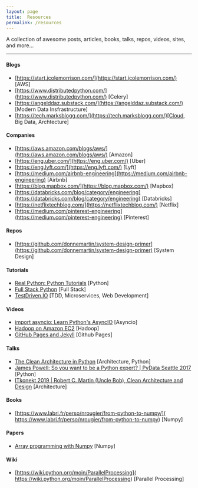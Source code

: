 ```yaml
---
layout: page
title:  Resources
permalink: /resources
---
```


A collection of awesome posts, articles, books, talks, repos, videos, sites, and more...

---

#### Blogs
- [https://start.jcolemorrison.com/](https://start.jcolemorrison.com/) [AWS]
- [https://www.distributedpython.com/](https://www.distributedpython.com/) [Celery]
- [https://angelddaz.substack.com/](https://angelddaz.substack.com/) [Modern Data Insfrastructure]
- [https://tech.marksblogg.com/](https://tech.marksblogg.com/)[Cloud, Big Data, Archtecture]


#### Companies
- [https://aws.amazon.com/blogs/aws/](https://aws.amazon.com/blogs/aws/) [Amazon]
- [https://eng.uber.com/](https://eng.uber.com/) [Uber]
- [https://eng.lyft.com/](https://eng.lyft.com/) [Lyft]
- [https://medium.com/airbnb-engineering](https://medium.com/airbnb-engineering) [Airbnb]
- [https://blog.mapbox.com/](https://blog.mapbox.com/) [Mapbox]
- [https://databricks.com/blog/category/engineering](https://databricks.com/blog/category/engineering) [Databricks]
- [https://netflixtechblog.com/](https://netflixtechblog.com/) [Netflix]
- [https://medium.com/pinterest-engineering](https://medium.com/pinterest-engineering) [Pinterest]


#### Repos
- [https://github.com/donnemartin/system-design-primer](https://github.com/donnemartin/system-design-primer) [System Design]


#### Tutorials
- [Real Python: Python Tutorials](https://realpython.com/) [Python]
- [Full Stack Python](https://www.fullstackpython.com/) [Full Stack]
- [TestDriven.IO](https://testdriven.io/blog/) [TDD, Microservices, Web Development]


#### Videos
- [import asyncio: Learn Python's AsyncIO](
  https://www.youtube.com/playlist?list=PLhNSoGM2ik6SIkVGXWBwerucXjgP1rHmB) [Asyncio]
- [Hadoop on Amazon EC2](
  https://www.youtube.com/playlist?list=PLWsYJ2ygHmWjPsg-6MnQO6WxVWFl8OzK_) [Hadoop]
- [GitHub Pages and Jekyll](
  https://www.youtube.com/playlist?list=PLWzwUIYZpnJuT0sH4BN56P5oWTdHJiTNq) [Github Pages]


#### Talks
- [The Clean Architecture in Python](
  https://www.youtube.com/watch?v=DJtef410XaM&ab_channel=NextDayVideo) [Architecture, Python]
- [James Powell: So you want to be a Python expert? | PyData Seattle 2017](
  https://www.youtube.com/watch?v=cKPlPJyQrt4&ab_channel=PyData) [Python]
- [ITkonekt 2019 | Robert C. Martin (Uncle Bob), Clean Architecture and Design](
  https://www.youtube.com/watch?v=2dKZ-dWaCiU&ab_channel=ITkonekt) [Architecture]


#### Books
- [https://www.labri.fr/perso/nrougier/from-python-to-numpy/](
  https://www.labri.fr/perso/nrougier/from-python-to-numpy) [Numpy]


#### Papers
- [Array programming with Numpy](https://www.nature.com/articles/s41586-020-2649-2) [Numpy]


#### Wiki
- [https://wiki.python.org/moin/ParallelProcessing](
  https://wiki.python.org/moin/ParallelProcessing) [Parallel Processing]
